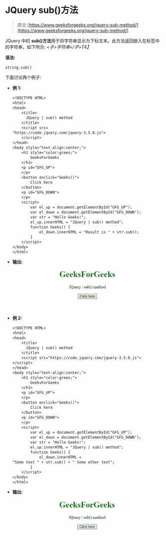 # JQuery sub()方法

> 原文:[https://www.geeksforgeeks.org/jquery-sub-method/](https://www.geeksforgeeks.org/jquery-sub-method/)

JQuery 中的 **sub()方法**用于将字符串显示为下标文本。此方法返回嵌入在标签中的字符串，如下所示:
*<子>字符串</子>T4】*

**语法:**

```
string.sub()

```

下面讨论两个例子:

*   **例 1:**

    ```
    <!DOCTYPE HTML> 
    <html>  
    <head> 
        <title> 
          JQuery | sub() method
        </title>      
        <script src=
    "https://code.jquery.com/jquery-3.5.0.js">
        </script> 
    </head>   
    <body style="text-align:center;"> 
        <h1 style="color:green;">  
            GeeksForGeeks  
        </h1> 
        <p id="GFG_UP"> 
        </p>
        <button onclick="Geeks()"> 
            Click here 
        </button>       
        <p id="GFG_DOWN"> 
        </p>       
        <script> 
            var el_up = document.getElementById("GFG_UP");
            var el_down = document.getElementById("GFG_DOWN");
            var str = "Hello Geeks!";
            el_up.innerHTML = "JQuery | sub() method";
            function Geeks() {
                el_down.innerHTML = "Result is " + str.sub();
            } 
        </script> 
    </body>   
    </html>  
    ```

*   **输出:**
    ![](img/2841724c255881939c32ff71794d6b23.png)

*   **例 2:**

    ```
    <!DOCTYPE HTML> 
    <html>  
    <head> 
        <title> 
          JQuery | sub() method
        </title>      
        <script src="https://code.jquery.com/jquery-3.5.0.js">
    </script> 
    </head>   
    <body style="text-align:center;"> 
        <h1 style="color:green;">  
            GeeksForGeeks  
        </h1> 
        <p id="GFG_UP"> 
        </p>
        <button onclick="Geeks()"> 
            Click here 
        </button>       
        <p id="GFG_DOWN"> 
        </p>       
        <script> 
            var el_up = document.getElementById("GFG_UP");
            var el_down = document.getElementById("GFG_DOWN");
            var str = "Hello Geeks!";
            el_up.innerHTML = "JQuery | sub() method";
            function Geeks() {
                el_down.innerHTML = 
    "Some text " + str.sub() + " Some other text";
            } 
        </script> 
    </body>   
    </html> 

    ```

*   **输出:**
    ![](img/d3196b419416fd6ba3c589b712327b7e.png)